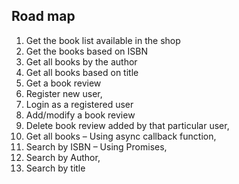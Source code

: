 ## Road map
1. Get the book list available in the shop
2. Get the books based on ISBN
3. Get all books by the author
4. Get all books based on title
5. Get a book review
6. Register new user,
7. Login as a registered user
8. Add/modify a book review
9. Delete book review added by that particular user,
10. Get all books – Using async callback function,
11. Search by ISBN – Using Promises,
12. Search by Author,
13. Search by title